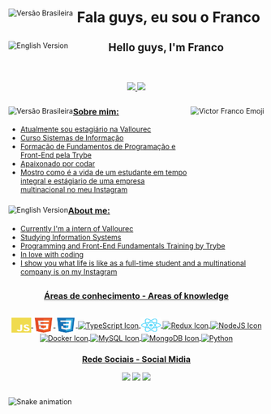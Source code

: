 <header align="center" style="flex-box">
  <div>
    <img align="left" height="40" alt="Versão Brasileira" src="https://static.todamateria.com.br/upload/ba/nd/bandeiradobrasil-2-cke.jpg">
    <h1 size="100"> Fala guys, eu sou o Franco </h1>
  </div>
  <div>
    <img align="left" height="30" alt="English Version" src="https://static.mundoeducacao.uol.com.br/mundoeducacao/2022/05/bandeira-estados-unidos.jpg">
    <h2> Hello guys, I'm Franco </h2>
  </div>
</header>

<main>
  <section>
    <div align="center">
      <a href="https://github.com/vfranco00">
      <img height="180em" src="https://github-readme-stats.vercel.app/api?username=vfranco00&show_icons=true&theme=highcontrast&include_all_commits=true&count_private=true"/>
      <img height="180em" src="https://github-readme-stats.vercel.app/api/top-langs/?username=vfranco00&layout=compact&langs_count=7&theme=highcontrast"/>
    </div>
  </section>
  
##
    
  <aside>
    <div>
      <img align="right" alt="Victor Franco Emoji" height="150" src="https://user-images.githubusercontent.com/93010166/186528630-c6cfa93e-c5ce-4519-ae20-7ea34004d31f.png">
      <div>
      <img align="left" height="30" alt="Versão Brasileira" src="https://static.todamateria.com.br/upload/ba/nd/bandeiradobrasil-2-cke.jpg">
      <h3>Sobre mim:</h3>
      </div>
      <ul>
        <li>Atualmente sou estagiário na Vallourec</li>
        <li>Curso Sistemas de Informação</li>
        <li>Formação de Fundamentos de Programação e Front-End pela Trybe</li>
        <li>Apaixonado por codar</li>
        <li>Mostro como é a vida de um estudante em tempo integral e estágiario de uma empresa multinacional no meu Instagram</li>
      </ul>
      <div>
      <img align="left" height="30" alt="English Version" src="https://static.mundoeducacao.uol.com.br/mundoeducacao/2022/05/bandeira-estados-unidos.jpg">
      <h3>About me:</h3>
      </div>
      <ul>
        <li>Currently I'm a intern of Vallourec</li>
        <li>Studying Information Systems</li>
        <li>Programming and Front-End Fundamentals Training by Trybe</li>
        <li>In love with coding</li>
        <li>I show you what life is like as a full-time student and a multinational company is on my Instagram</li>
      </ul>
    </div>
  </aside>
    
##
    
  <div
    style="flex-box",
    align="center",
  >    
    <h3>Áreas de conhecimento - Areas of knowledge</h3>
    <br>
    <img align="center" alt="JavaScript Icon" height="30" width="40" src="https://raw.githubusercontent.com/devicons/devicon/master/icons/javascript/javascript-plain.svg">
    <img align="center" alt="HTML Icon" height="30" width="40" src="https://raw.githubusercontent.com/devicons/devicon/master/icons/html5/html5-original.svg">
    <img align="center" alt="CSS Icon" height="30" width="40" src="https://raw.githubusercontent.com/devicons/devicon/master/icons/css3/css3-original.svg">
    <img align="center" alt="TypeScript Icon" height="30" width="40" src="https://cdn.jsdelivr.net/gh/devicons/devicon/icons/typescript/typescript-original.svg">
    <img align="center" alt="React Icon" height="30" width="40" src="https://raw.githubusercontent.com/devicons/devicon/master/icons/react/react-original.svg">
    <img align="center" alt="Redux Icon" height="30" width="40" src="https://cdn.jsdelivr.net/gh/devicons/devicon/icons/redux/redux-original.svg">
    <img align="center" alt="NodeJS Icon" height="30" width="40" src="https://cdn.jsdelivr.net/gh/devicons/devicon/icons/nodejs/nodejs-original.svg">
    <img align="center" alt="Docker Icon" height="30" width="40" src="https://cdn.jsdelivr.net/gh/devicons/devicon/icons/docker/docker-original.svg">
    <img align="center" alt="MySQL Icon" height="30" width="40" src="https://cdn.jsdelivr.net/gh/devicons/devicon/icons/mysql/mysql-original.svg">
    <img align="center" alt="MongoDB Icon" height="30" src="https://img.icons8.com/color/512/mongodb.png">
    <img align="center" alt="Python" height="30" src="https://img.icons8.com/?size=512&id=13441&format=png"
  </div>   
    
  <div
    style="flex-box",
    align="center",
  >
    <h3>Rede Sociais - Social Midia</h3>
    <a href="https://www.instagram.com/o_franco.dev/" target="_blank"><img src="https://img.shields.io/badge/-Instagram-%23E4405F?style=for-the-badge&logo=instagram&logoColor=white" target="_blank"></a>
    <a href = "mailto:victorfranco02@outlook.com"><img src="https://img.shields.io/badge/-Outlook-%23333?style=for-the-badge&logo=outlook&logoColor=white" target="_blank"></a>
    <a href="https://www.linkedin.com/in/ofrancodev/" target="_blank"><img src="https://img.shields.io/badge/-LinkedIn-%230077B5?style=for-the-badge&logo=linkedin&logoColor=white" target="_blank"></a>
   </div>

</main>

##

 ![Snake animation](https://github.com/vfranco00/vfranco00/blob/output/github-contribution-grid-snake.svg)

